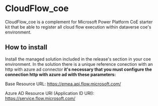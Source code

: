 # CloudFlow_coe

CloudFlow_coe is a complement for Microsoft Power Platform CoE starter kit that be able to register all cloud flow execution within dataverse coe's environment. 

## How to install

Install the managed solution included in the release's section in your coe environment. In the solution there is a unique reference conection with an http with azure ad connector
**it's necessary that you must configure the connection http with azure ad with these parameters:**

Base Resource URL: https://emea.api.flow.microsoft.com/

Azure AD Resource URI (Application ID URI): https://service.flow.microsoft.com/

